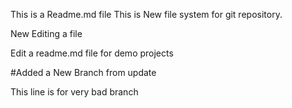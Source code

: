This is a Readme.md file 
This is  New file system for git repository.

New Editing a file

Edit a readme.md file for demo projects

#Added a New Branch from update 

This line is for very bad branch
